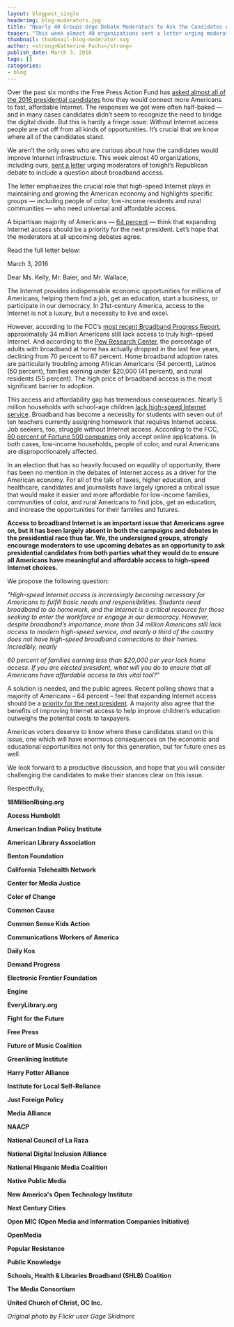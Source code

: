 ```yaml
---
layout: blogpost_single
headerimg: blog-moderators.jpg
title: "Nearly 40 Groups Urge Debate Moderators to Ask the Candidates About Internet Access"
teaser: "This week almost 40 organizations sent a letter urging moderators of tonight's Republican debate to include a question about broadband access."
thumbnail: thumbnail-blog-moderator.svg
author: <strong>Katherine Fuchs</strong>
publish_date: March 3, 2016
tags: []
categories:
- blog
---
```

Over the past six months the Free Press Action Fund has [asked almost all of the 2016 presidential candidates](https://internet2016.net/blog/bird-dog-iowa-internet-access.html) how they would connect more Americans to fast, affordable Internet. The responses we got were often half-baked — and in many cases candidates didn’t seem to recognize the need to bridge the digital divide. But this is hardly a fringe issue: Without Internet access people are cut off from all kinds of opportunities. It’s crucial that we know where all of the candidates stand.

We aren’t the only ones who are curious about how the candidates would improve Internet infrastructure. This week almost 40 organizations, including ours, [sent a letter](http://thehill.com/sites/default/files/access_debate_letter_fox_20160302.pdf) urging moderators of tonight’s Republican debate to include a question about broadband access.

The letter emphasizes the crucial role that high-speed Internet plays in maintaining and growing the American economy and highlights specific groups — including people of color, low-income residents and rural communities — who need universal and affordable access.

A bipartisan majority of Americans — [64 percent](http://tfreedmanconsulting.com/documents/AccessPollingMemo_20151123.pdf) — think that expanding Internet access should be a priority for the next president. Let’s hope that the moderators at all upcoming debates agree.

Read the full letter below:

March 3, 2016
  
Dear Ms. Kelly, Mr. Baier, and Mr. Wallace,
 
The Internet provides indispensable economic opportunities for millions of Americans, helping them find a job, get an education, start a business, or participate in our democracy. In 21st-century America, access to the Internet is not a luxury, but a necessity to live and excel.

However, according to the FCC’s [most recent Broadband Progress Report](http://transition.fcc.gov/Daily_Releases/Daily_Business/2016/db0129/FCC-16-6A1.pdf), approximately 34 million Americans still lack access to truly high-speed Internet. And according to the [Pew Research Center](http://www.pewinternet.org/files/2015/12/Broadband-adoption-full.pdf), the percentage of adults with broadband at home has actually dropped in the last few years, declining from 70 percent to 67 percent. Home broadband adoption rates are particularly troubling among African Americans (54 percent), Latinos (50 percent), families earning under $20,000 (41 percent), and rural residents (55 percent). The high price of broadband access is the most significant barrier to adoption.

This access and affordability gap has tremendous consequences. Nearly 5 million households with school-age children [lack high-speed Internet service](http://www.pewresearch.org/fact-tank/2015/04/20/the-numbers-behind-the-broadband-homework-gap/). Broadband has become a necessity for students with seven out of ten teachers currently assigning homework that requires Internet access. Job seekers, too, struggle without Internet access. According to the FCC, [80 percent of Fortune 500 companies](https://apps.fcc.gov/edocs_public/attachmatch/DOC-311281A1.pdf) only accept online applications. In both cases, low-income households, people of color, and rural Americans are disproportionately affected.

In an election that has so heavily focused on equality of opportunity, there has been no mention in the debates of Internet access as a driver for the American economy. For all of the talk of taxes, higher education, and healthcare, candidates and journalists have largely ignored a critical issue that would make it easier and more affordable for low-income families, communities of color, and rural Americans to find jobs, get an education, and increase the opportunities for their families and futures.

**Access to broadband Internet is an important issue that Americans agree on, but it has been largely absent in both the campaigns and debates in the presidential race thus far. We, the undersigned groups, strongly encourage moderators to use upcoming debates as an opportunity to ask presidential candidates from both parties what they would do to ensure all Americans have meaningful and affordable access to high-speed Internet choices.**

We propose the following question:

<em>"High-speed Internet access is increasingly becoming necessary for Americans to fulfill basic needs and responsibilities. Students need broadband to do homework, and the Internet is a critical resource for those seeking to enter the workforce or engage in our democracy. However, despite broadband’s importance, more than 34 million Americans still lack access to modern high-speed service, and nearly a third of the country does not have high-speed broadband connections to their homes. Incredibly, nearly

60 percent of families earning less than $20,000 per year lack home access. If you are elected president, what will you do to ensure that all Americans have affordable access to this vital tool?"</em>

A solution is needed, and the public agrees. Recent polling shows that a majority of Americans – 64 percent – feel that expanding Internet access should be a [priority for the next president](http://tfreedmanconsulting.com/documents/AccessPollingMemo_20151123.pdf). A majority also agree that the benefits of improving Internet access to help improve children’s education outweighs the potential costs to taxpayers.

American voters deserve to know where these candidates stand on this issue, one which will have enormous consequences on the economic and educational opportunities not only for this generation, but for future ones as well.

We look forward to a productive discussion, and hope that you will consider challenging the candidates to make their stances clear on this issue.

Respectfully,

<strong>18MillionRising.org

Access Humboldt

American Indian Policy Institute

American Library Association

Benton Foundation

California Telehealth Network

Center for Media Justice

Color of Change

Common Cause

Common Sense Kids Action

Communications Workers of America

Daily Kos

Demand Progress

Electronic Frontier Foundation

Engine

EveryLibrary.org

Fight for the Future

Free Press

Future of Music Coalition

Greenlining Institute

Harry Potter Alliance

Institute for Local Self-Reliance

Just Foreign Policy

Media Alliance

NAACP

National Council of La Raza

National Digital Inclusion Alliance

National Hispanic Media Coalition

Native Public Media

New America's Open Technology Institute

Next Century Cities

Open MIC (Open Media and Information Companies Initiative)

OpenMedia

Popular Resistance

Public Knowledge

Schools, Health & Libraries Broadband (SHLB) Coalition

The Media Consortium

United Church of Christ, OC Inc.</strong>
 

*Original photo by Flickr user Gage Skidmore*
